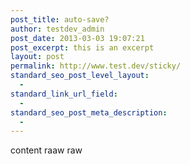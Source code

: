 ```yaml
---
post_title: auto-save?
author: testdev_admin
post_date: 2013-03-03 19:07:21
post_excerpt: this is an excerpt
layout: post
permalink: http://www.test.dev/sticky/
standard_seo_post_level_layout:
  - 
standard_link_url_field:
  - 
standard_seo_post_meta_description:
  - 
---
```

content raaw raw